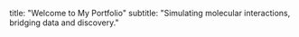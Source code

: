title: "Welcome to My Portfolio"
subtitle: "Simulating molecular interactions, bridging data and discovery."
